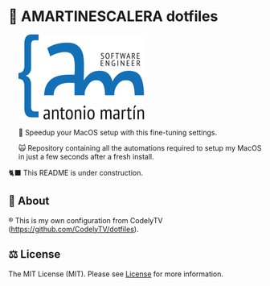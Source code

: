 # 🚀 AMARTINESCALERA dotfiles


![alt text](logo.png "Diagram Description")
<img align="left" width="0" height="250px" hspace="10"/>

💨 Speedup your MacOS setup with this fine-tuning settings.

🙀 Repository containing all the automations required to setup my MacOS in just a few seconds after a fresh install.

🐈‍⬛ This README is under construction.

## 💁 About

® This is my own configuration from CodelyTV (https://github.com/CodelyTV/dotfiles). 

## ⚖ License

The MIT License (MIT). Please see [License](LICENSE) for more information.
